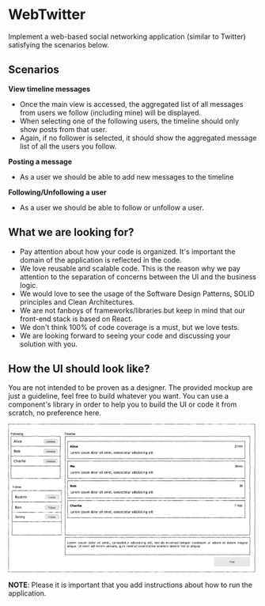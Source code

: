 WebTwitter
========================
  
Implement a web-based social networking application (similar to Twitter) satisfying the scenarios below.
 
<h2>Scenarios</h2> 

**View timeline messages** 
-  Once the main view is accessed, the aggregated list of all messages from users we follow (including mine) will be displayed.
-  When selecting one of the following users, the timeline should only show posts from that user.
-  Again, if no follower is selected, it should show the aggregated message list of all the users you follow.


**Posting a message**
-  As a user we should be able to add new messages to the timeline 

**Following/Unfollowing a user**
- As a user we should be able to follow or unfollow a user.


<h2>What we are looking for?</h2>
 
* Pay attention about how your code is organized. It's important the domain of the application is reflected in the code.
* We love reusable and scalable code. This is the reason why we pay attention to the separation of concerns between the UI and the business logic.
* We would love to see the usage of the Software Design Patterns, SOLID principles and Clean Architectures.
* We are not fanboys of frameworks/libraries but keep in mind that our front-end stack is based on React.
* We don't think 100% of code coverage is a must, but we love tests.
* We are looking forward to seeing your code and discussing your solution with you.

<h2>How the UI should look like?</h2>

You are not intended to be proven as a designer. The provided mockup are just a guideline, feel free to build whatever you want. You can use a component's library in order to help you to build the UI or code it from scratch, no preference here.


![View the wall](resources/wireframe.png)
 
 
**NOTE**: Please it is important that you add instructions about how to run the application.
 
 
 

